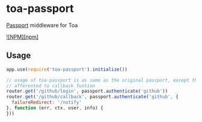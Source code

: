 # toa-passport

[Passport](https://github.com/jaredhanson/passport) middleware for Toa

[![NPM][npm]](https://npmjs.org/package/toa-passport)

## Usage

```js
app.use(require('toa-passport').initialize())

// usage of toa-passport is as same as the original passport, except the context of toa will be
// afferented to callback funtion
router.get('/github/login', passport.authenticate('github'))
router.get('/github/callback', passport.authenticate('github', {
  failureRedirect: '/notify'
}, function (err, ctx, user, info) {
}))
```